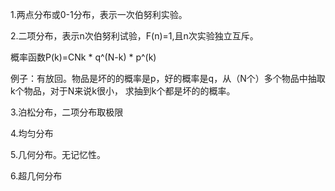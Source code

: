 1.两点分布或0-1分布，表示一次伯努利实验。

2.二项分布，表示n次伯努利试验，F(n)=1,且n次实验独立互斥。

概率函数P(k)=CNk * q^(N-k) * p^(k)

例子：有放回。物品是坏的的概率是p，好的概率是q，从（N个）多个物品中抽取k个物品，对于N来说k很小，
求抽到k个都是坏的的概率。

3.泊松分布，二项分布取极限

4.均匀分布

5.几何分布。无记忆性。

6.超几何分布